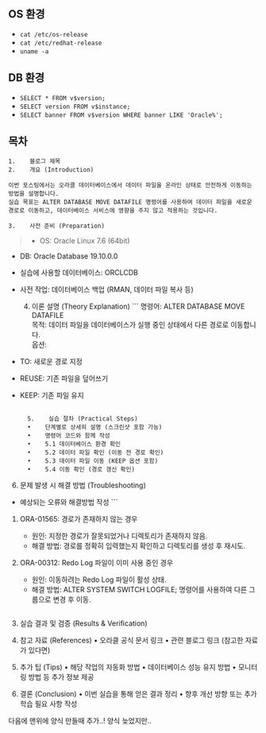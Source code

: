 <h2 id="os-환경">OS 환경</h2>
<ul>
<li><code>cat /etc/os-release</code></li>
<li><code>cat /etc/redhat-release</code></li>
<li><code>uname -a</code></li>
</ul>
<h2 id="db-환경">DB 환경</h2>
<ul>
<li><code>SELECT * FROM v$version;</code></li>
<li><code>SELECT version FROM v$instance;</code></li>
<li><code>SELECT banner FROM v$version WHERE banner LIKE 'Oracle%';</code></li>
</ul>
<h2 id="목차">목차</h2>
<pre><code>1.    블로그 제목
2.    개요 (Introduction)</code></pre><pre><code>이번 포스팅에서는 오라클 데이터베이스에서 데이터 파일을 온라인 상태로 안전하게 이동하는 방법을 설명합니다.  
실습 목표는 ALTER DATABASE MOVE DATAFILE 명령어를 사용하여 데이터 파일을 새로운 경로로 이동하고, 데이터베이스 서비스에 영향을 주지 않고 적용하는 것입니다.</code></pre><pre><code>3.    사전 준비 (Preparation)</code></pre><blockquote>
<ul>
<li>OS: Oracle Linux 7.6 (64bit)</li>
</ul>
</blockquote>
<ul>
<li><p>DB: Oracle Database 19.10.0.0</p>
</li>
<li><p>실습에 사용할 데이터베이스: ORCLCDB</p>
</li>
<li><p>사전 작업: 데이터베이스 백업 (RMAN, 데이터 파일 복사 등)</p>
<ol start="4">
<li>이론 설명 (Theory Explanation)
```
명령어: ALTER DATABASE MOVE DATAFILE<br />목적: 데이터 파일을 데이터베이스가 실행 중인 상태에서 다른 경로로 이동합니다.<br />옵션:</li>
</ol>
</li>
<li><p>TO: 새로운 경로 지정</p>
</li>
<li><p>REUSE: 기존 파일을 덮어쓰기</p>
</li>
<li><p>KEEP: 기존 파일 유지</p>
<pre><code>
  5.    실습 절차 (Practical Steps)
  •    단계별로 상세히 설명 (스크린샷 포함 가능)
  •    명령어 코드와 함께 작성
  •    5.1 데이터베이스 환경 확인
  •    5.2 데이터 파일 확인 (이동 전 경로 확인)
  •    5.3 데이터 파일 이동 (KEEP 옵션 포함)
  •    5.4 이동 확인 (경로 갱신 확인)</code></pre></li>
</ul>
<ol start="6">
<li>문제 발생 시 해결 방법 (Troubleshooting)</li>
</ol>
<ul>
<li>예상되는 오류와 해결방법 작성
```</li>
</ul>
<ol>
<li><p>ORA-01565: 경로가 존재하지 않는 경우</p>
<ul>
<li>원인: 지정한 경로가 잘못되었거나 디렉토리가 존재하지 않음.</li>
<li>해결 방법: 경로를 정확히 입력했는지 확인하고 디렉토리를 생성 후 재시도.</li>
</ul>
</li>
<li><p>ORA-00312: Redo Log 파일이 이미 사용 중인 경우</p>
<ul>
<li>원인: 이동하려는 Redo Log 파일이 활성 상태.</li>
<li>해결 방법: ALTER SYSTEM SWITCH LOGFILE; 명령어를 사용하여 다른 그룹으로 변경 후 이동.<pre><code></code></pre></li>
</ul>
</li>
<li><p>실습 결과 및 검증 (Results &amp; Verification)</p>
</li>
<li><p>참고 자료 (References)
•    오라클 공식 문서 링크
•    관련 블로그 링크 (참고한 자료가 있다면)</p>
</li>
<li><p>추가 팁 (Tips)
•    해당 작업의 자동화 방법
•    데이터베이스 성능 유지 방법
•    모니터링 방법 등 추가 정보 제공</p>
</li>
<li><p>결론 (Conclusion)
•    이번 실습을 통해 얻은 결과 정리
•    향후 개선 방향 또는 추가 학습 필요 사항 작성</p>
</li>
</ol>
<p>다음에 맨위에 양식 만들때 추가..!
양식 늦었지만.. </p>